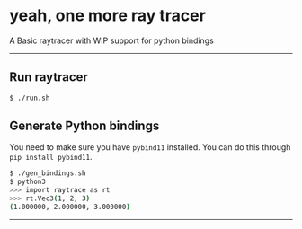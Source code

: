 # yeah, one more ray tracer

A Basic raytracer with WIP support for python bindings

---

## Run raytracer

```bash
$ ./run.sh
```

## Generate Python bindings

You need to make sure you have `pybind11` installed. You can do this through `pip install pybind11`.

```bash
$ ./gen_bindings.sh
$ python3
>>> import raytrace as rt
>>> rt.Vec3(1, 2, 3)
(1.000000, 2.000000, 3.000000)
```
---